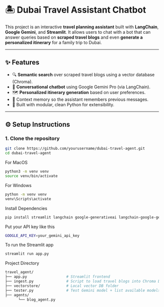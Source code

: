
# 🏝️ Dubai Travel Assistant Chatbot

This project is an interactive **travel planning assistant** built with **LangChain**, **Google Gemini**, and **Streamlit**. It allows users to chat with a bot that can answer queries based on **scraped travel blogs** and even **generate a personalized itinerary** for a family trip to Dubai.

---

## ✨ Features

- 🔍 **Semantic search** over scraped travel blogs using a vector database (Chroma).
- 💬 **Conversational chatbot** using Google Gemini Pro (via LangChain).
- 🗺️ **Personalized itinerary generation** based on user preferences.
- 🧠 Context memory so the assistant remembers previous messages.
- 🧾 Built with modular, clean Python for extensibility.

---

## ⚙️ Setup Instructions

### 1. Clone the repository
```bash
git clone https://github.com/yourusername/dubai-travel-agent.git
cd dubai-travel-agent
```

For MacOS
```bash
python3 -m venv venv
source venv/bin/activate
```

For Windows
```bash
python -m venv venv
venv\Scripts\activate
```


Install Dependencies
```bash
pip install streamlit langchain google-generativeai langchain-google-genai chromadb tiktoken
```

Put your API key like this 
```bash
GOOGLE_API_KEY=your_gemini_api_key
```
To run the Streamlit app
```bash
streamlit run app.py
```

Project Directory 
```bash
travel_agent/
├── app.py                  # Streamlit frontend
├── ingest.py               # Script to load travel blogs into Chroma DB
├── vectorstore/            # Local vector DB folder
├── tester.py               # Test Gemini model + list available models
├── agents/
      └── blog_agent.py                


